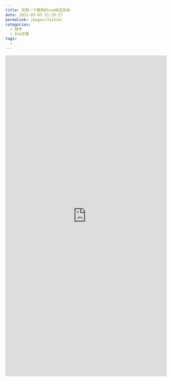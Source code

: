 ```yaml
---
title: 实现一个精简的vue响应系统
date: 2021-03-03 21:29:27
permalink: /pages/7a1414/
categories:
  - 技术
  - Vue文章
tags:
  - 
---
```

<iframe  
 width=100% 
 height=1000px
 src="https://juejin.cn/post/6844903981957791757"  
 frameborder=0  
 allowfullscreen>
 </iframe>
